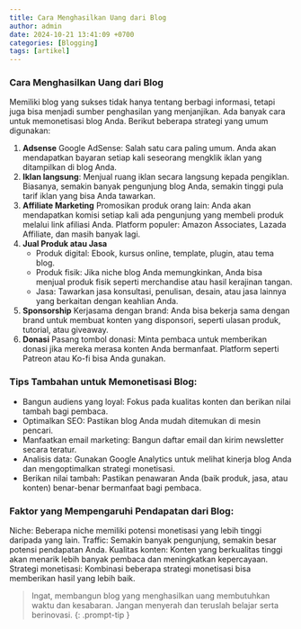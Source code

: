 ```yaml
---
title: Cara Menghasilkan Uang dari Blog
author: admin
date: 2024-10-21 13:41:09 +0700
categories: [Blogging]
tags: [artikel]
---
```


### Cara Menghasilkan Uang dari Blog

Memiliki blog yang sukses tidak hanya tentang berbagi informasi, tetapi juga bisa menjadi sumber penghasilan yang menjanjikan. Ada banyak cara untuk memonetisasi blog Anda. Berikut beberapa strategi yang umum digunakan:

1. **Adsense**
   Google AdSense: Salah satu cara paling umum. Anda akan mendapatkan bayaran setiap kali seseorang mengklik iklan yang ditampilkan di blog Anda.
2. **Iklan langsung**: 
   Menjual ruang iklan secara langsung kepada pengiklan. Biasanya, semakin banyak pengunjung blog Anda, semakin tinggi pula tarif iklan yang bisa Anda tawarkan.
3. **Affiliate Marketing**
   Promosikan produk orang lain: Anda akan mendapatkan komisi setiap kali ada pengunjung yang membeli produk melalui link afiliasi Anda.
   Platform populer: Amazon Associates, Lazada Affiliate, dan masih banyak lagi.
4. **Jual Produk atau Jasa**
   - Produk digital: Ebook, kursus online, template, plugin, atau tema blog.
   - Produk fisik: Jika niche blog Anda memungkinkan, Anda bisa menjual produk fisik seperti merchandise atau hasil kerajinan tangan.
   - Jasa: Tawarkan jasa konsultasi, penulisan, desain, atau jasa lainnya yang berkaitan dengan keahlian Anda.
5. **Sponsorship**
   Kerjasama dengan brand: Anda bisa bekerja sama dengan brand untuk membuat konten yang disponsori, seperti ulasan produk, tutorial, atau giveaway.
6. **Donasi**
   Pasang tombol donasi: Minta pembaca untuk memberikan donasi jika mereka merasa konten Anda bermanfaat. Platform seperti Patreon atau Ko-fi bisa Anda gunakan.

### Tips Tambahan untuk Memonetisasi Blog:
- Bangun audiens yang loyal: Fokus pada kualitas konten dan berikan nilai tambah bagi pembaca.
- Optimalkan SEO: Pastikan blog Anda mudah ditemukan di mesin pencari.
- Manfaatkan email marketing: Bangun daftar email dan kirim newsletter secara teratur.
- Analisis data: Gunakan Google Analytics untuk melihat kinerja blog Anda dan mengoptimalkan strategi monetisasi.
- Berikan nilai tambah: Pastikan penawaran Anda (baik produk, jasa, atau konten) benar-benar bermanfaat bagi pembaca.

### Faktor yang Mempengaruhi Pendapatan dari Blog:

Niche: Beberapa niche memiliki potensi monetisasi yang lebih tinggi daripada yang lain.
Traffic: Semakin banyak pengunjung, semakin besar potensi pendapatan Anda.
Kualitas konten: Konten yang berkualitas tinggi akan menarik lebih banyak pembaca dan meningkatkan kepercayaan.
Strategi monetisasi: Kombinasi beberapa strategi monetisasi bisa memberikan hasil yang lebih baik.

> Ingat, membangun blog yang menghasilkan uang membutuhkan waktu dan kesabaran. Jangan menyerah dan teruslah belajar serta berinovasi.
{: .prompt-tip }